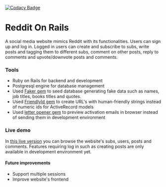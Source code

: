 [![Codacy Badge](https://app.codacy.com/project/badge/Grade/8c3035e769a549819c7dc6bb14b3d0ed)](https://www.codacy.com/gh/AyaAhmed01/Reddit-on-rails/dashboard?utm_source=github.com&amp;utm_medium=referral&amp;utm_content=AyaAhmed01/Reddit-on-rails&amp;utm_campaign=Badge_Grade)
# Reddit On Rails
A social media website mimics Reddit with its functionalities. 
Users can sign up and log in. Logged in users can create and subscribe to subs, write posts and tagging them to different subs, comment on other posts, reply to comments and upvote/downvote posts and comments.


### Tools
* Ruby on Rails for backend and development
* Postgresql engine for database management
* Used [Faker gem](https://github.com/faker-ruby/faker) to seed database generating fake data such as names, job titles, books titles and quotes.
* Used [FriendlyId gem](https://github.com/norman/friendly_id) to create URL's with human-friendly strings instead of numeric ids for ActiveRecord models
* Used [letter opener gem](https://github.com/ryanb/letter_opener) to preview activation emails in browser instead of sending them in development environment

### Live demo
In [this live version](https://on-rails-reddit.herokuapp.com/subs) you can browse the website's subs, users, posts and comments. Features requiring log in such as creating posts are only available in development environment yet.

#### Future improvements
* Support multiple sessions
* Improve website's frontend
